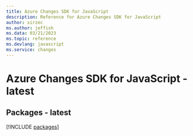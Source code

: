 ```yaml
---
title: Azure Changes SDK for JavaScript
description: Reference for Azure Changes SDK for JavaScript
author: xirzec
ms.author: jeffish
ms.data: 03/21/2023
ms.topic: reference
ms.devlang: javascript
ms.service: changes
---
```

# Azure Changes SDK for JavaScript - latest
## Packages - latest
[!INCLUDE [packages](changes-index.md)]